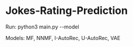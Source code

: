 # Jokes-Rating-Prediction

Run: python3 main.py --model <model-name>

Models: MF, NNMF, I-AutoRec, U-AutoRec, VAE
